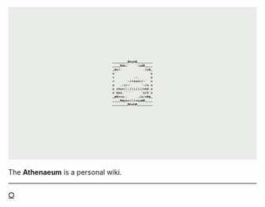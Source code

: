 [![Screenshot](screenshot.png)](https://joshavanier.github.io)

The **Athenaeum** is a personal wiki.

---

**[⬡](https://joshavanier.github.io)**
